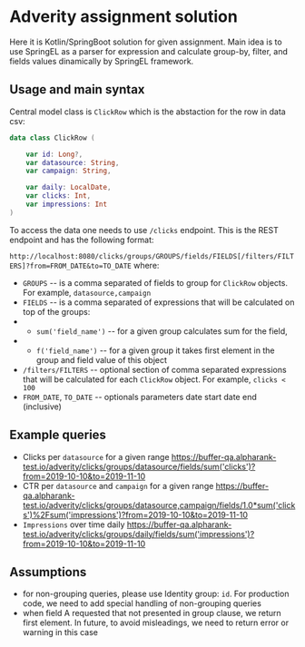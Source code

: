 # Adverity assignment solution

Here it is Kotlin/SpringBoot solution for given assignment. Main idea is to use SpringEL as a parser for expression and calculate group-by, 
filter, and fields values dinamically by SpringEL framework.
## Usage and main syntax

Central model class is `ClickRow` which is the abstaction for the row in data csv:

```kotlin
data class ClickRow (

    var id: Long?,
    var datasource: String,
    var campaign: String,

    var daily: LocalDate,
    var clicks: Int,
    var impressions: Int
)
```
To access the data one needs to use `/clicks` endpoint. This is the REST endpoint and has the following format:

`http://localhost:8080/clicks/groups/GROUPS/fields/FIELDS[/filters/FILTERS]?from=FROM_DATE&to=TO_DATE`
where:
* `GROUPS` -- is a comma separated of fields to group for `ClickRow` objects. For example, `datasource,campaign`
* `FIELDS` -- is a comma separated of expressions that will be calculated on top of the groups: 
* * `sum('field_name')` -- for a given group calculates sum for the field, 
* * `f('field_name')` -- for a given group it takes first element in the group and field value of this object
* `/filters/FILTERS` -- optional section of comma separated expressions that will be calculated for each `ClickRow` object. For example, `clicks < 100`
* `FROM_DATE`, `TO_DATE` -- optionals parameters date start date end (inclusive)


## Example queries
* Clicks per `datasource` for a given range
 https://buffer-qa.alpharank-test.io/adverity/clicks/groups/datasource/fields/sum('clicks')?from=2019-10-10&to=2019-11-10
* CTR per `datasource` and `campaign` for a given range
https://buffer-qa.alpharank-test.io/adverity/clicks/groups/datasource,campaign/fields/1.0*sum('clicks')%2Fsum('impressions')?from=2019-10-10&to=2019-11-10
* `Impressions` over time daily 
https://buffer-qa.alpharank-test.io/adverity/clicks/groups/daily/fields/sum('impressions')?from=2019-10-10&to=2019-11-10
## Assumptions
* for non-grouping queries, please use Identity group: `id`. For production code, we need to add special handling of non-grouping queries
* when field A requested that not presented in group clause, we return first element. In future, to avoid misleadings, we need to return error or warning in this case
